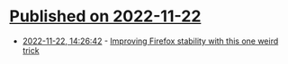 # [Published on 2022-11-22](index.md)

* [2022-11-22, 14:26:42](https://news.ycombinator.com/item?id=33706117) - [Improving Firefox stability with this one weird trick](https://hacks.mozilla.org/2022/11/improving-firefox-stability-with-this-one-weird-trick/)
